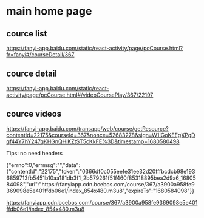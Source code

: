 # main home page
## cource list
https://fanyi-app.baidu.com/static/react-activity/page/pcCourse.html?fr=fanyi#/courseDetail/367

## cource detail
https://fanyi-app.baidu.com/static/react-activity/page/pcCourse.html#/videoCoursePlay/367/22197

## cource videos

https://fanyi-app.baidu.com/transapp/web/course/getResource?contentId=22175&courseId=367&nonce=52683278&sign=W1IGoKEEgXPgDqf44Y7hY247qKHGnQHiKZtST5cKkFE%3D&timestamp=1680580498

Tips: no need headers

{"errno":0,"errmsg":"","data":{"contentId":"22175","token":"0366df0c055eefe31ee32d20fffbcdcb98e1936859713fb5451b10aa181db3f1_2b579261f51f460f85318895bea2d9a6_1680584098","url":"https:\/\/fanyiapp.cdn.bcebos.com\/course\/367\/a3900a958fe9369098e5e401ffdb06e1\/index_854x480.m3u8","expireTs":"1680584098"}}

https://fanyiapp.cdn.bcebos.com/course/367/a3900a958fe9369098e5e401ffdb06e1/index_854x480.m3u8